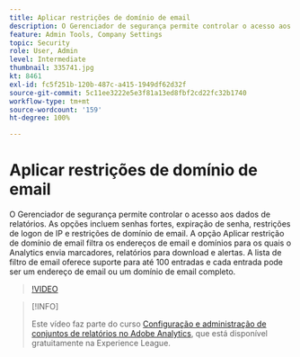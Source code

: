 ```yaml
---
title: Aplicar restrições de domínio de email
description: O Gerenciador de segurança permite controlar o acesso aos dados de relatórios. As opções incluem senhas fortes, expiração de senha, restrições de logon de IP e restrições de domínio de email. A opção Aplicar restrição de domínio de email filtra os endereços de email e domínios para os quais o Analytics envia marcadores, relatórios para download e alertas. A lista de filtro de email oferece suporte para até 100 entradas e cada entrada pode ser um endereço de email ou um domínio de email completo.
feature: Admin Tools, Company Settings
topic: Security
role: User, Admin
level: Intermediate
thumbnail: 335741.jpg
kt: 8461
exl-id: fc5f251b-120b-487c-a415-1949df62d32f
source-git-commit: 5c11ee3222e5e3f81a13ed8fbf2cd22fc32b1740
workflow-type: tm+mt
source-wordcount: '159'
ht-degree: 100%

---
```


# Aplicar restrições de domínio de email

O Gerenciador de segurança permite controlar o acesso aos dados de relatórios. As opções incluem senhas fortes, expiração de senha, restrições de logon de IP e restrições de domínio de email. A opção Aplicar restrição de domínio de email filtra os endereços de email e domínios para os quais o Analytics envia marcadores, relatórios para download e alertas. A lista de filtro de email oferece suporte para até 100 entradas e cada entrada pode ser um endereço de email ou um domínio de email completo.

>[!VIDEO](https://video.tv.adobe.com/v/335741/?quality=12&learn=on)

>[!INFO]
>
> Este vídeo faz parte do curso [Configuração e administração de conjuntos de relatórios no Adobe Analytics](https://experienceleague.adobe.com/?recommended=Analytics-A-1-2021.1.administration&amp;lang=pt-BR), que está disponível gratuitamente na Experience League.